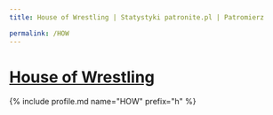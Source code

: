 ```yaml
---
title: House of Wrestling | Statystyki patronite.pl | Patromierz

permalink: /HOW
---
```


# [House of Wrestling](https://patronite.pl/HOW)

{% include profile.md name="HOW" prefix="h" %}
